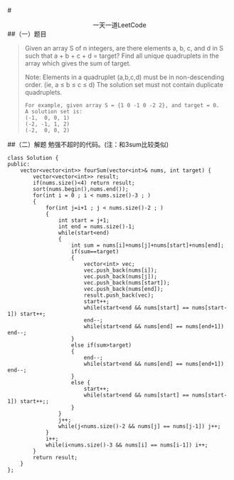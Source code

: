 #<center>一天一道LeetCode</center>
##（一）题目

> Given an array S of n integers, are there elements a, b, c, and d in S such that a + b + c + d = target? Find all unique quadruplets in the array which gives the sum of target.
> 
> Note: Elements in a quadruplet (a,b,c,d) must be in non-descending
> order. (ie, a ≤ b ≤ c ≤ d) The solution set must not contain duplicate
> quadruplets.
> 
>     For example, given array S = {1 0 -1 0 -2 2}, and target = 0.
>     A solution set is:
>     (-1,  0, 0, 1)
>     (-2, -1, 1, 2)
>     (-2,  0, 0, 2)
##（二）解题
勉强不超时的代码。(注：和3sum比较类似)
```
class Solution {
public:
    vector<vector<int>> fourSum(vector<int>& nums, int target) {
        vector<vector<int>> result;
        if(nums.size()<4) return result;
        sort(nums.begin(),nums.end());
        for(int i = 0 ; i < nums.size()-3 ; )
        {
            for(int j=i+1 ; j < nums.size()-2 ; )
            {
                int start = j+1;
                int end = nums.size()-1;
                while(start<end)
                {
                    int sum = nums[i]+nums[j]+nums[start]+nums[end];
                    if(sum==target)
                    {
                        vector<int> vec;
                        vec.push_back(nums[i]);
                        vec.push_back(nums[j]);
                        vec.push_back(nums[start]);
                        vec.push_back(nums[end]);
                        result.push_back(vec);
                        start++;
                        while(start<end && nums[start] == nums[start-1]) start++;
                        end--;
                        while(start<end && nums[end] == nums[end+1]) end--;
                    }
                    else if(sum>target)
                    { 
                        end--;
                        while(start<end && nums[end] == nums[end+1]) end--;
                    }
                    else {
                        start++;
                        while(start<end && nums[start] == nums[start-1]) start++;;
                    }
                }
                j++;
                while(j<nums.size()-2 && nums[j] == nums[j-1]) j++;
            }
            i++;
            while(i<nums.size()-3 && nums[i] == nums[i-1]) i++;               
        }
        return result;
    }
};
```